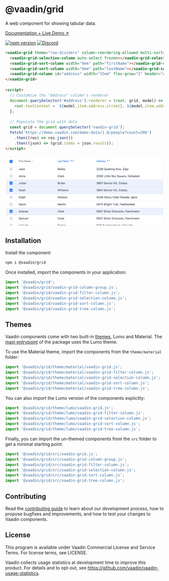 # @vaadin/grid

A web component for showing tabular data.

[Documentation + Live Demo ↗](https://vaadin.com/docs/latest/ds/components/grid)

[![npm version](https://badgen.net/npm/v/@vaadin/grid)](https://www.npmjs.com/package/@vaadin/grid)
[![Discord](https://img.shields.io/discord/732335336448852018?label=discord)](https://discord.gg/PHmkCKC)

```html
<vaadin-grid theme="row-dividers" column-reordering-allowed multi-sort>
  <vaadin-grid-selection-column auto-select frozen></vaadin-grid-selection-column>
  <vaadin-grid-sort-column width="9em" path="firstName"></vaadin-grid-sort-column>
  <vaadin-grid-sort-column width="9em" path="lastName"></vaadin-grid-sort-column>
  <vaadin-grid-column id="address" width="15em" flex-grow="2" header="Address"></vaadin-grid-column>
</vaadin-grid>

<script>
  // Customize the "Address" column's renderer
  document.querySelector('#address').renderer = (root, grid, model) => {
    root.textContent = `${model.item.address.street}, ${model.item.address.city}`;
  };

  // Populate the grid with data
  const grid = document.querySelector('vaadin-grid');
  fetch('https://demo.vaadin.com/demo-data/1.0/people?count=200')
    .then((res) => res.json())
    .then((json) => (grid.items = json.result));
</script>
```

[<img src="https://raw.githubusercontent.com/vaadin/web-components/master/packages/grid/screenshot.png" alt="Screenshot of vaadin-grid">](https://vaadin.com/docs/latest/ds/components/grid)

## Installation

Install the component:

```sh
npm i @vaadin/grid
```

Once installed, import the components in your application:

```js
import '@vaadin/grid';
import '@vaadin/grid/vaadin-grid-column-group.js';
import '@vaadin/grid/vaadin-grid-filter-column.js';
import '@vaadin/grid/vaadin-grid-selection-column.js';
import '@vaadin/grid/vaadin-grid-sort-column.js';
import '@vaadin/grid/vaadin-grid-tree-column.js';
```

## Themes

Vaadin components come with two built-in [themes](https://vaadin.com/docs/latest/ds/customization/using-themes), Lumo and Material.
The [main entrypoint](https://github.com/vaadin/web-components/blob/master/packages/grid/vaadin-grid.js) of the package uses the Lumo theme.

To use the Material theme, import the components from the `theme/material` folder:

```js
import '@vaadin/grid/theme/material/vaadin-grid.js';
import '@vaadin/grid/theme/material/vaadin-grid-filter-column.js';
import '@vaadin/grid/theme/material/vaadin-grid-selection-column.js';
import '@vaadin/grid/theme/material/vaadin-grid-sort-column.js';
import '@vaadin/grid/theme/material/vaadin-grid-tree-column.js';
```

You can also import the Lumo version of the components explicitly:

```js
import '@vaadin/grid/theme/lumo/vaadin-grid.js';
import '@vaadin/grid/theme/lumo/vaadin-grid-filter-column.js';
import '@vaadin/grid/theme/lumo/vaadin-grid-selection-column.js';
import '@vaadin/grid/theme/lumo/vaadin-grid-sort-column.js';
import '@vaadin/grid/theme/lumo/vaadin-grid-tree-column.js';
```

Finally, you can import the un-themed components from the `src` folder to get a minimal starting point:

```js
import '@vaadin/grid/src/vaadin-grid.js';
import '@vaadin/grid/src/vaadin-grid-column-group.js';
import '@vaadin/grid/src/vaadin-grid-filter-column.js';
import '@vaadin/grid/src/vaadin-grid-selection-column.js';
import '@vaadin/grid/src/vaadin-grid-sort-column.js';
import '@vaadin/grid/src/vaadin-grid-tree-column.js';
```

## Contributing

Read the [contributing guide](https://vaadin.com/docs/latest/guide/contributing/overview) to learn about our development process, how to propose bugfixes and improvements, and how to test your changes to Vaadin components.

## License

This program is available under Vaadin Commercial License and Service Terms. For license terms, see LICENSE.

Vaadin collects usage statistics at development time to improve this product.
For details and to opt-out, see https://github.com/vaadin/vaadin-usage-statistics.
